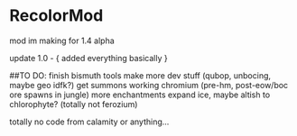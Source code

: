 # RecolorMod
mod im making for 1.4 alpha


update 1.0 -
{
  added everything basically
}

##TO DO:
finish bismuth tools
make more dev stuff (qubop, unbocing, maybe geo idfk?)
get summons working
chromium (pre-hm, post-eow/boc ore spawns in jungle)
more enchantments
expand ice, maybe altish to chlorophyte? (totally not ferozium)



totally no code from calamity or anything...
